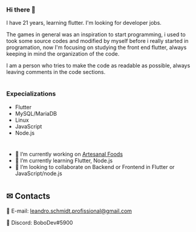 ### Hi there 👋

I have 21 years, learning flutter. 
I'm looking for developer jobs.


The games in general was an inspiration to start programming, i used to took some source codes and modified by myself before i really started in programation, now I'm focusing on studying the front end flutter, always keeping in mind the organization of the code.

I am a person who tries to make the code as readable as possible, always leaving comments in the code sections.

#
### Expecializations
- Flutter
- MySQL/MariaDB
- Linux
- JavaScript
- Node.js

#
- 🔭 I’m currently working on [Artesanal Foods](https://github.com/LeandroTheDev/artesanal_foods)
- 🌱 I’m currently learning Flutter, Node.js
- 👯 I’m looking to collaborate on Backend or Frontend in Flutter or JavaScript/node.js
#
## ✉ Contacts
📩 E-mail: leandro.schmidt.profissional@gmail.com

💬 Discord: BoboDev#5900
